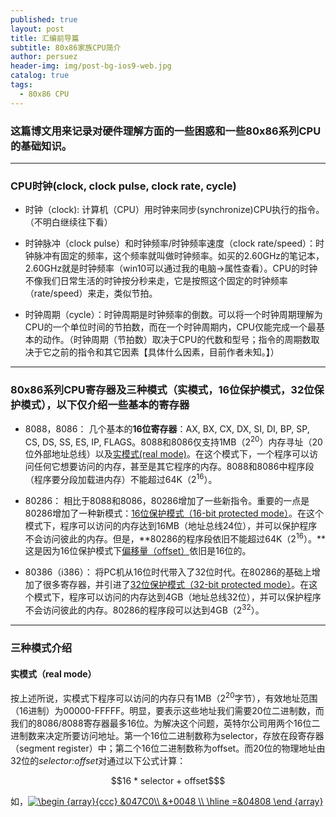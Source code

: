 ```yaml
---
published: true
layout: post
title: 汇编前导篇
subtitle: 80x86家族CPU简介
author: persuez
header-img: img/post-bg-ios9-web.jpg
catalog: true
tags:
  - 80x86 CPU
---
```

### 这篇博文用来记录对硬件理解方面的一些困惑和一些80x86系列CPU的基础知识。
---
### CPU时钟(clock, clock pulse, clock rate, cycle)

- 时钟（clock): 计算机（CPU）用时钟来同步(synchronize)CPU执行的指令。（不明白继续往下看）
    
- 时钟脉冲（clock pulse）和时钟频率/时钟频率速度（clock rate/speed）：时钟脉冲有固定的频率，这个频率就叫做时钟频率。如买的2.60GHz的笔记本，2.60GHz就是时钟频率（win10可以通过我的电脑->属性查看）。CPU的时钟不像我们日常生活的时钟按分秒来走，它是按照这个固定的时钟频率（rate/speed）来走，类似节拍。
   
- 时钟周期（cycle）：时钟周期是时钟频率的倒数。可以将一个时钟周期理解为CPU的一个单位时间的节拍数，而在一个时钟周期内，CPU仅能完成一个最基本的动作。（时钟周期（节拍数）取决于CPU的代数和型号；指令的周期数取决于它之前的指令和其它因素【具体什么因素，目前作者未知。】）

---
### 80x86系列CPU寄存器及三种模式（实模式，16位保护模式，32位保护模式），以下仅介绍一些基本的寄存器

- 8088，8086： 几个基本的**16位寄存器**：AX, BX, CX, DX, SI, DI, BP, SP, CS, DS, SS, ES, IP, FLAGS。8088和8086仅支持1MB（2<sup>20</sup>）内存寻址（20位外部地址总线）以及[实模式(real mode)](#real)。在这个模式下，一个程序可以访问任何它想要访问的内存，甚至是其它程序的内存。8088和8086中程序段（程序要分段加载进内存）不能超过64K（2<sup>16</sup>）。
    
- 80286： 相比于8088和8086，80286增加了一些新指令。重要的一点是80286增加了一种新模式：[16位保护模式（16-bit protected mode）](#16bitprotected)。在这个模式下，程序可以访问的内存达到16MB（地址总线24位），并可以保护程序不会访问彼此的内存。但是，**80286的程序段依旧不能超过64K（2<sup>16</sup>）。**这是因为16位保护模式下[偏移量（offset）](#offset)依旧是16位的。
   
- 80386（i386）： 将PC机从16位时代带入了32位时代。在80286的基础上增加了很多寄存器，并引进了[32位保护模式（32-bit protected mode）](#32bitprotected)。在这个模式下，程序可以访问的内存达到4GB（地址总线32位），并可以保护程序不会访问彼此的内存。80286的程序段可以达到4GB（2<sup>32</sup>）。

---
### 三种模式介绍
#### <span id="real">实模式（real mode）</span>
按上述所说，实模式下程序可以访问的内存只有1MB（2<sup>20</sup>字节），有效地址范围（16进制）为00000-FFFFF。明显，要表示这些地址我们需要20位二进制数，而我们的8086/8088寄存器最多16位。为解决这个问题，英特尔公司用两个16位二进制数来决定所要访问地址。第一个16位二进制数称为selector，存放在段寄存器（segment register）中；第二个16位二进制数称为offset。而20位的物理地址由32位的*selector:offset*对通过以下公式计算：
```math
16 * selector + offset$
```
如，<a href="https://www.codecogs.com/eqnedit.php?latex=\inline&space;\begin&space;{array}{ccc}&space;&047C0\\&space;&&plus;0048&space;\\&space;\hline&space;=&04808&space;\end&space;{array}" target="_blank"><img src="https://latex.codecogs.com/gif.latex?\inline&space;\begin&space;{array}{ccc}&space;&047C0\\&space;&&plus;0048&space;\\&space;\hline&space;=&04808&space;\end&space;{array}" title="\begin {array}{ccc} &047C0\\ &+0048 \\ \hline =&04808 \end {array}" /></a>